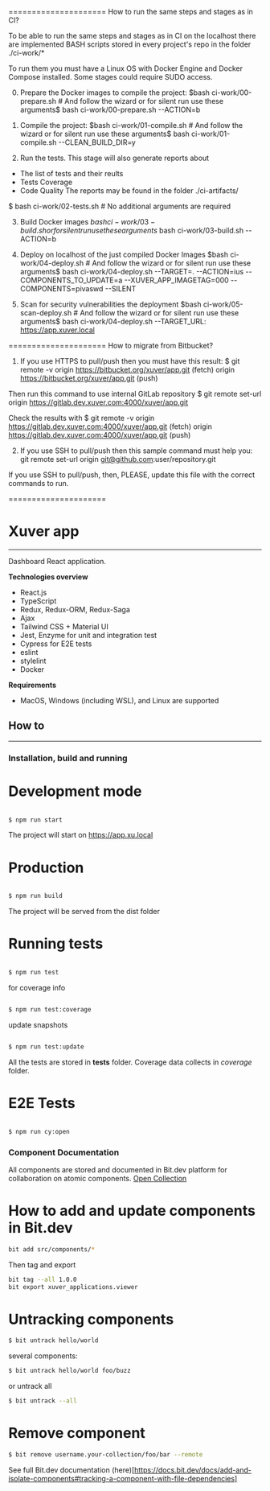 
=====================
How to run the same steps and stages as in CI?

To be able to run the same steps and stages as in CI on the localhost there are implemented BASH scripts stored in every project's repo in the folder ./ci-work/\*

To run them you must have a Linux OS with Docker Engine and Docker Compose installed.
Some stages could require SUDO access.

0.  Prepare the Docker images to compile the project:
    $bash ci-work/00-prepare.sh              # And follow the wizard
or for silent run use these arguments$ bash ci-work/00-prepare.sh --ACTION=b

1.  Compile the project:
    $bash ci-work/01-compile.sh              # And follow the wizard
or for silent run use these arguments$ bash ci-work/01-compile.sh --CLEAN_BUILD_DIR=y

1.  Run the tests. This stage will also generate reports about

- The list of tests and their reults
- Tests Coverage
- Code Quality
  The reports may be found in the folder ./ci-artifacts/

\$ bash ci-work/02-tests.sh # No additional arguments are required

3.  Build Docker images
    $bash ci-work/03-build.sh
or for silent run use these arguments$ bash ci-work/03-build.sh --ACTION=b

4.  Deploy on localhost of the just compiled Docker Images
    $bash ci-work/04-deploy.sh               # And follow the wizard
or for silent run use these arguments$ bash ci-work/04-deploy.sh --TARGET=. --ACTION=ius --COMPONENTS_TO_UPDATE=a --XUVER_APP_IMAGETAG=000 --COMPONENTS=pivaswd --SILENT

5.  Scan for security vulnerabilities the deployment
    $bash ci-work/05-scan-deploy.sh          # And follow the wizard
or for silent run use these arguments$ bash ci-work/04-deploy.sh --TARGET_URL: https://app.xuver.local

=====================
How to migrate from Bitbucket?

1. If you use HTTPS to pull/push then you must have this result:
   \$ git remote -v
   origin https://bitbucket.org/xuver/app.git (fetch)
   origin https://bitbucket.org/xuver/app.git (push)

Then run this command to use internal GitLab repository
\$ git remote set-url origin https://gitlab.dev.xuver.com:4000/xuver/app.git

Check the results with
\$ git remote -v
origin https://gitlab.dev.xuver.com:4000/xuver/app.git (fetch)
origin https://gitlab.dev.xuver.com:4000/xuver/app.git (push)

2. If you use SSH to pull/push then this sample command must help you:
   git remote set-url origin git@github.com:user/repository.git

If you use SSH to pull/push, then, PLEASE, update this file with the correct commands to run.

=====================

# Xuver app

---

Dashboard React application.

**Technologies overview**

- React.js
- TypeScript
- Redux, Redux-ORM, Redux-Saga
- Ajax
- Tailwind CSS + Material UI
- Jest, Enzyme for unit and integration test
- Cypress for E2E tests
- eslint
- stylelint
- Docker

**Requirements**

- MacOS, Windows (including WSL), and Linux are supported

## How to

---

### Installation, build and running

# Development mode

```sh

$ npm run start

```

The project will start on https://app.xu.local

# Production

```sh

$ npm run build

```

The project will be served from the dist folder

# Running tests

```sh

$ npm run test

```

for coverage info

```sh

$ npm run test:coverage

```

update snapshots

```sh

$ npm run test:update

```

All the tests are stored in **tests** folder. Coverage data collects in _coverage_ folder.

# E2E Tests

```sh

$ npm run cy:open

```

### Component Documentation

All components are stored and documented in Bit.dev platform for collaboration on atomic components. [Open Collection](https://bit.dev/xuver_applications/viewer)

# How to add and update components in Bit.dev

```sh
bit add src/components/*
```

Then tag and export

```sh
bit tag --all 1.0.0
bit export xuver_applications.viewer
```

# Untracking components

```sh
$ bit untrack hello/world
```

several components:

```sh
$ bit untrack hello/world foo/buzz
```

or untrack all

```sh
$ bit untrack --all
```

# Remove component

```sh
$ bit remove username.your-collection/foo/bar --remote
```

See full Bit.dev documentation (here)[https://docs.bit.dev/docs/add-and-isolate-components#tracking-a-component-with-file-dependencies]
